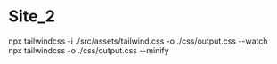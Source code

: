 # Site_2
npx tailwindcss -i ./src/assets/tailwind.css -o ./css/output.css --watch <br>
npx tailwindcss -o ./css/output.css --minify